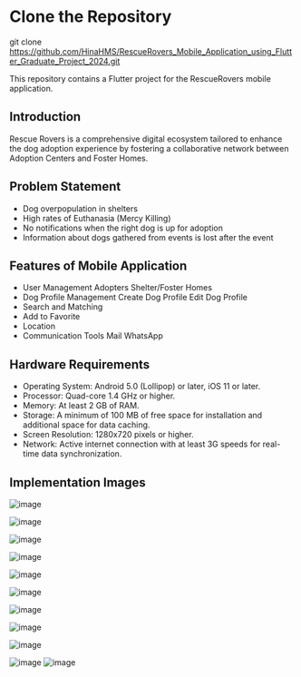 # Clone the Repository

git clone https://github.com/HinaHMS/RescueRovers_Mobile_Application_using_Flutter_Graduate_Project_2024.git
  
This repository contains a Flutter project for the RescueRovers mobile application.

## Introduction

Rescue Rovers is a comprehensive digital ecosystem tailored to enhance the dog adoption experience by fostering a collaborative network between Adoption Centers and Foster Homes.

## Problem Statement

* Dog overpopulation in shelters
* High rates of Euthanasia (Mercy Killing)
* No notifications when the right dog is up for adoption
* Information about dogs gathered from events is lost after the event

## Features of Mobile Application

* User Management
    Adopters
    Shelter/Foster Homes
* Dog Profile Management
    Create Dog Profile
    Edit Dog Profile
* Search and Matching
* Add to Favorite
* Location
* Communication Tools
    Mail
    WhatsApp

## Hardware Requirements

* Operating System: Android 5.0 (Lollipop) or later, iOS 11 or later.
* Processor: Quad-core 1.4 GHz or higher.
* Memory: At least 2 GB of RAM.
* Storage: A minimum of 100 MB of free space for installation and additional space for data caching.
* Screen Resolution: 1280x720 pixels or higher.
* Network: Active internet connection with at least 3G speeds for real-time data synchronization.

## Implementation Images

![image](https://github.com/HinaHMS/RescueRovers_Mobile_Application_using_Flutter_Graduate_Project_2024/assets/143968843/f65f9695-3516-4ce8-adfb-3804779f09cb)

![image](https://github.com/HinaHMS/RescueRovers_Mobile_Application_using_Flutter_Graduate_Project_2024/assets/143968843/8e04c811-5e20-43ff-9f3b-d1300f84ab2a)

![image](https://github.com/HinaHMS/RescueRovers_Mobile_Application_using_Flutter_Graduate_Project_2024/assets/143968843/0ef217de-79e4-466c-9927-5429fdf524bb)

![image](https://github.com/HinaHMS/RescueRovers_Mobile_Application_using_Flutter_Graduate_Project_2024/assets/143968843/8fd3a418-ddf7-40a3-8a23-73dcb8384e5f)

![image](https://github.com/HinaHMS/RescueRovers_Mobile_Application_using_Flutter_Graduate_Project_2024/assets/143968843/f040156b-d61e-4166-b5e1-2c1406b2146b)

![image](https://github.com/HinaHMS/RescueRovers_Mobile_Application_using_Flutter_Graduate_Project_2024/assets/143968843/6ee4eaad-1b6a-431e-ac05-61fc1a4471b6)

![image](https://github.com/HinaHMS/RescueRovers_Mobile_Application_using_Flutter_Graduate_Project_2024/assets/143968843/1f3a2bf4-1d02-44a9-a84c-dfce7f731207)

![image](https://github.com/HinaHMS/RescueRovers_Mobile_Application_using_Flutter_Graduate_Project_2024/assets/143968843/1cec6069-97e5-4ab3-a8e2-66c791cb7a64)

![image](https://github.com/HinaHMS/RescueRovers_Mobile_Application_using_Flutter_Graduate_Project_2024/assets/143968843/feb9409d-bbb1-4462-9844-d003dbbfa604)

![image](https://github.com/HinaHMS/RescueRovers_Mobile_Application_using_Flutter_Graduate_Project_2024/assets/143968843/c98191b7-9240-4ee0-873a-a2bf965143e6) ![image](https://github.com/HinaHMS/RescueRovers_Mobile_Application_using_Flutter_Graduate_Project_2024/assets/143968843/c3fd2858-ba2b-49bd-af31-f60aec267176)





















<!--This project is a starting point for a Flutter application.

A few resources to get you started if this is your first Flutter project:

- [Lab: Write your first Flutter app](https://docs.flutter.dev/get-started/codelab)
- [Cookbook: Useful Flutter samples](https://docs.flutter.dev/cookbook)

For help getting started with Flutter development, view the
[online documentation](https://docs.flutter.dev/), which offers tutorials,
samples, guidance on mobile development, and a full API reference.-->
